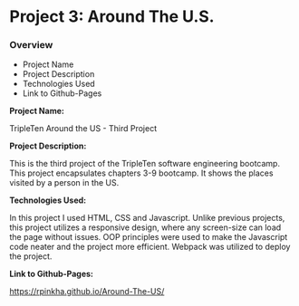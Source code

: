 # Project 3: Around The U.S.

### Overview

- Project Name
- Project Description
- Technologies Used
- Link to Github-Pages

**Project Name:**

TripleTen Around the US - Third Project

**Project Description:**

This is the third project of the TripleTen software engineering bootcamp.
This project encapsulates chapters 3-9 bootcamp. It shows the places visited by a person in the US.

**Technologies Used:**

In this project I used HTML, CSS and Javascript.
Unlike previous projects, this project utilizes a responsive design, where any screen-size can load the page without issues.
OOP principles were used to make the Javascript code neater and the project more efficient.
Webpack was utilized to deploy the project.

**Link to Github-Pages:**

https://rpinkha.github.io/Around-The-US/
